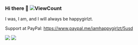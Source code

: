 ### Hi there 👋 ![ViewCount](https://views.whatilearened.today/views/github/happygirlzt/happygirlzt.svg)
I was, I am, and I will always be happygirlzt.

Support at PayPal: https://www.paypal.me/iamhappygirlzt/5usd

![](https://github-readme-stats.vercel.app/api?username=happygirlzt&show_icons=true&line_height=21&show_icons=true&theme=buefy&hide_border=true&count_private=true)
![](https://github-readme-stats.vercel.app/api/top-langs/?username=happygirlzt&show_icons=true&layout=compact&theme=vue&hide_border=true&hide=html,css)
